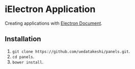 # iElectron Application

Creating applications with [Electron Document]( http://electron.atom.io/docs/v0.33.0/).

## Installation

1. `git clone https://github.com/uedatakeshi/panels.git`.
2. `cd panels`.
3. `bower install`.

